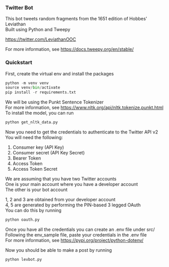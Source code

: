 ### Twitter Bot

This bot tweets random fragments from the 1651 edition of Hobbes' Leviathan  
Built using Python and Tweepy

https://twitter.com/LeviathanOOC

For more information, see https://docs.tweepy.org/en/stable/

### Quickstart

First, create the virtual env and install the packages
```python
python -m venv venv
source venv/bin/activate
pip install -r requirements.txt
```

We will be using the Punkt Sentence Tokenizer  
For more information, see https://www.nltk.org/api/nltk.tokenize.punkt.html  
To install the model, you can run
```python
python get_nltk_data.py
```

Now you need to get the credentials to authenticate to the Twitter API v2  
You will need the following:
1. Consumer key (API Key)
2. Consumer secret (API Key Secret)
3. Bearer Token
4. Access Token
5. Access Token Secret

We are assuming that you have two Twitter accounts  
One is your main account where you have a developer account  
The other is your bot account

1, 2 and 3 are obtained from your developer account  
4, 5 are generated by performing the PIN-based 3 legged OAuth  
You can do this by running
```python
python oauth.py
```

Once you have all the credentials you can create an .env file under src/  
Following the env_sample file, paste your credentials in the .env file  
For more information, see https://pypi.org/project/python-dotenv/

Now you should be able to make a post by running
```python
python levbot.py
```
